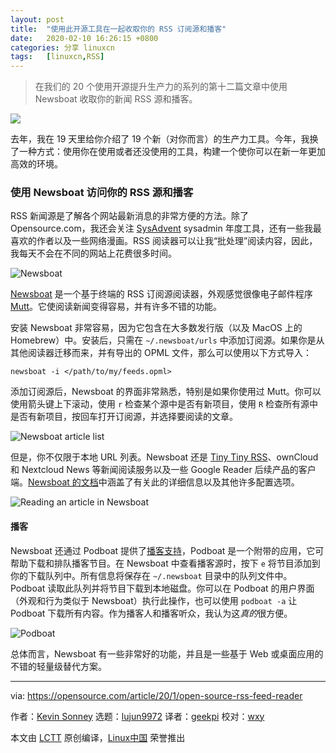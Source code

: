```yaml
---
layout: post
title:	"使用此开源工具在一起收取你的 RSS 订阅源和播客"
date:	2020-02-10 16:26:15 +0800 
categories:	分享 linuxcn 
tags:	[linuxcn,RSS]
---
```




> 
> 在我们的 20 个使用开源提升生产力的系列的第十二篇文章中使用 Newsboat 收取你的新闻 RSS 源和播客。
> 
> 
> 


![](/Asserts/Images//attachment/album/202002/10/162526wv5jdl0m12sw10md.jpg)


去年，我在 19 天里给你介绍了 19 个新（对你而言）的生产力工具。今年，我换了一种方式：使用你在使用或者还没使用的工具，构建一个使你可以在新一年更加高效的环境。


### 使用 Newsboat 访问你的 RSS 源和播客


RSS 新闻源是了解各个网站最新消息的非常方便的方法。除了 Opensource.com，我还会关注 [SysAdvent](https://sysadvent.blogspot.com/) sysadmin 年度工具，还有一些我最喜欢的作者以及一些网络漫画。RSS 阅读器可以让我“批处理”阅读内容，因此，我每天不会在不同的网站上花费很多时间。


![Newsboat](/Asserts/Images//attachment/album/202002/10/162632pxpqmizhqmpqxvqm.png "Newsboat")


[Newsboat](https://newsboat.org) 是一个基于终端的 RSS 订阅源阅读器，外观感觉很像电子邮件程序 [Mutt](http://mutt.org/)。它使阅读新闻变得容易，并有许多不错的功能。


安装 Newsboat 非常容易，因为它包含在大多数发行版（以及 MacOS 上的 Homebrew）中。安装后，只需在 `~/.newsboat/urls` 中添加订阅源。如果你是从其他阅读器迁移而来，并有导出的 OPML 文件，那么可以使用以下方式导入：



```
newsboat -i </path/to/my/feeds.opml>
```

添加订阅源后，Newsboat 的界面非常熟悉，特别是如果你使用过 Mutt。你可以使用箭头键上下滚动，使用 `r` 检查某个源中是否有新项目，使用 `R` 检查所有源中是否有新项目，按回车打开订阅源，并选择要阅读的文章。


![Newsboat article list](/Asserts/Images//attachment/album/202002/10/162644b5ee1rqr8zysyqeq.png "Newsboat article list")


但是，你不仅限于本地 URL 列表。Newsboat 还是 [Tiny Tiny RSS](https://tt-rss.org/)、ownCloud 和 Nextcloud News 等新闻阅读服务以及一些 Google Reader 后续产品的客户端。[Newsboat 的文档](https://newsboat.org/releases/2.18/docs/newsboat.html)中涵盖了有关此的详细信息以及其他许多配置选项。


![Reading an article in Newsboat](/Asserts/Images//attachment/album/202002/10/162657v5zaddcddt0nm1c1.png "Reading an article in Newsboat")


#### 播客


Newsboat 还通过 Podboat 提供了[播客支持](https://newsboat.org/releases/2.18/docs/newsboat.html#_podcast_support)，Podboat 是一个附带的应用，它可帮助下载和排队播客节目。在 Newsboat 中查看播客源时，按下 `e` 将节目添加到你的下载队列中。所有信息将保存在 `~/.newsboat` 目录中的队列文件中。Podboat 读取此队列并将节目下载到本地磁盘。你可以在 Podboat 的用户界面（外观和行为类似于 Newsboat）执行此操作，也可以使用 `podboat -a` 让 Podboat 下载所有内容。作为播客人和播客听众，我认为这*真的*很方便。


![Podboat](/Asserts/Images//attachment/album/202002/10/162705ikro51w5rr2u8nor.png "Podboat")


总体而言，Newsboat 有一些非常好的功能，并且是一些基于 Web 或桌面应用的不错的轻量级替代方案。




---


via: <https://opensource.com/article/20/1/open-source-rss-feed-reader>


作者：[Kevin Sonney](https://opensource.com/users/ksonney) 选题：[lujun9972](https://github.com/lujun9972) 译者：[geekpi](https://github.com/geekpi) 校对：[wxy](https://github.com/wxy)


本文由 [LCTT](https://github.com/LCTT/TranslateProject) 原创编译，[Linux中国](https://linux.cn/) 荣誉推出
